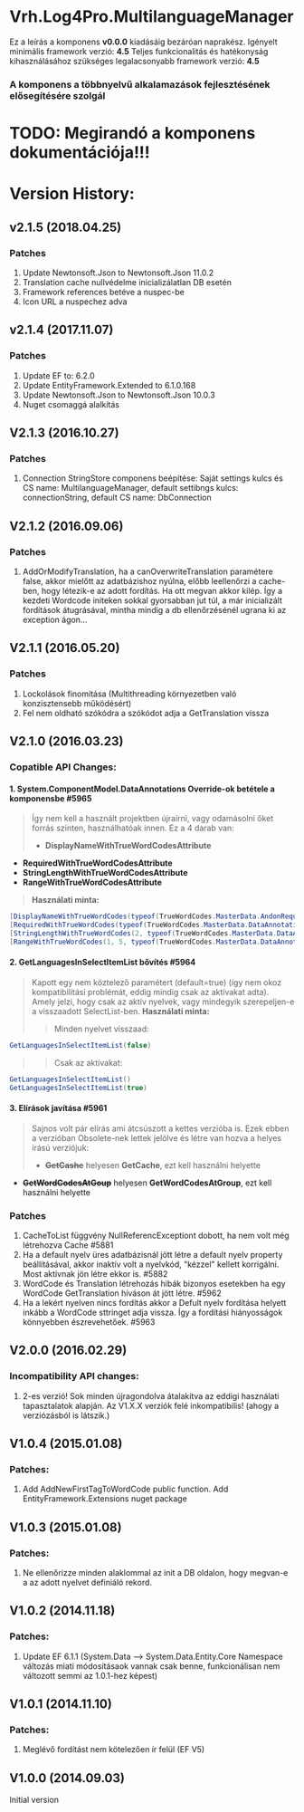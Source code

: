 ﻿# Vrh.Log4Pro.MultilanguageManager
Ez a leírás a komponens **v0.0.0** kiadásáig bezáróan naprakész.
Igényelt minimális framework verzió: **4.5**
Teljes funkcionalitás és hatékonyság kihasználásához szükséges legalacsonyabb framework verzió: **4.5**
### A komponens a többnyelvű alkalamazások fejlesztésének elősegítésére szolgál


# TODO: Megirandó a komponens dokumentációja!!!

# Version History:

## v2.1.5 (2018.04.25)
### Patches
1. Update Newtonsoft.Json to Newtonsoft.Json 11.0.2
2. Translation cache nullvédelme inicializálatlan DB esetén
3. Framework references betéve a nuspec-be
4. Icon URL a nuspechez adva

## v2.1.4 (2017.11.07)
### Patches
1. Update EF to: 6.2.0
2. Update EntityFramework.Extended to 6.1.0.168
3. Update Newtonsoft.Json to Newtonsoft.Json 10.0.3
4. Nuget csomaggá alalkítás
## V2.1.3 (2016.10.27)
### Patches
1. Connection StringStore componens beépítése: Saját settings kulcs és CS name: MultilanguageManager, default settibngs kulcs:  connectionString, default CS name: DbConnection
## V2.1.2 (2016.09.06)
### Patches
1. AddOrModifyTranslation, ha a canOverwriteTranslation paramétere false, akkor mielőtt az adatbázishoz nyúlna, előbb leellenőrzi a cache-ben, hogy létezik-e az adott fordítás. Ha ott megvan akkor kilép. Így a kezdeti Wordcode initeken sokkal gyorsabban jut túl, a már inicializált fordítások átugrásával, mintha mindig a db ellenőrzésénél ugrana ki az exception ágon...
## V2.1.1 (2016.05.20)
### Patches
1. Lockolások finomítása (Multithreading környezetben való konzisztensebb működésért)
2. Fel nem oldható szókódra  a szókódot adja a GetTranslation vissza 
## V2.1.0 (2016.03.23)
### Copatible API Changes:
#### 1. **System.ComponentModel.DataAnnotations** Override-ok betétele a komponensbe #5965
> Így nem kell a használt projektben újraírni, vagy odamásolni őket forrás szinten, használhatóak innen.
Ez a 4 darab van:
>* **DisplayNameWithTrueWordCodesAttribute**
* **RequiredWithTrueWordCodesAttribute**
* **StringLengthWithTrueWordCodesAttribute**
* **RangeWithTrueWordCodesAttribute**
> **Használati minta:**
```java
[DisplayNameWithTrueWordCodes(typeof(TrueWordCodes.MasterData.AndonRequestCode.Columns.Code))]
[RequiredWithTrueWordCodes(typeof(TrueWordCodes.MasterData.DataAnnotations.RequiredWithName))]
[StringLengthWithTrueWordCodes(2, typeof(TrueWordCodes.MasterData.DataAnnotations.StringLengthWithNameAndBetween), MinimumLength = 2)]
[RangeWithTrueWordCodes(1, 5, typeof(TrueWordCodes.MasterData.DataAnnotations.Range))]
```
#### 2. **GetLanguagesInSelectItemList** bővítés #5964
> Kapott egy nem köztelező paramétert (default=true) (így nem okoz kompatibilitási problémát, eddig mindig csak az aktívakat adta). Amely jelzi, hogy csak az aktív nyelvek, vagy mindegyik szerepeljen-e a visszaadott SelectList-ben.
**Használati minta:**
>> Minden nyelvet visszaad:
```java
GetLanguagesInSelectItemList(false)
```
>> Csak az aktívakat:
```java
GetLanguagesInSelectItemList()
GetLanguagesInSelectItemList(true)
```
#### 3. Elírások javítása #5961
> Sajnos volt pár elírás ami átcsúszott  a kettes  verzióba is. Ezek ebben a verzióban Obsolete-nek lettek jelölve és létre van hozva a helyes írású verziójuk:
>* ~~**GetCashe**~~ helyesen **GetCache**, ezt kell használni helyette
* ~~**GetWordCodesAtGoup**~~  helyesen **GetWordCodesAtGroup**, ezt kell használni helyette
### Patches
1. CacheToList függvény NullReferencExceptiont dobott, ha nem volt még létrehozva Cache #5881
2. Ha a default nyelv üres adatbázisnál jött létre a default nyelv property beállításával, akkor inaktív volt a nyelvkód, "kézzel" kellett korrigálni. Most aktívnak jön létre ekkor is. #5882
3. WordCode és Translation létrehozás hibák bizonyos esetekben ha egy WordCode GetTranslation híváson át jött létre. #5962
4. Ha a lekért nyelven nincs fordítás akkor a Defult nyelv fordítása helyett inkább a WordCode sttringet adja vissza. Így a fordítási hiányosságok könnyebben észrevehetőek. #5963
## V2.0.0 (2016.02.29)
### Incompatibility API changes:
1. 2-es verzió! Sok minden újragondolva átalakítva az eddigi használati tapasztalatok alapján. Az V1.X.X verziók felé inkompatibilis! (ahogy a verziózásból is látszik.)
## V1.0.4 (2015.01.08)
### Patches:
1. Add AddNewFirstTagToWordCode public function. Add EntityFramework.Extensions nuget package
## V1.0.3 (2015.01.08)
### Patches:
1. Ne ellenőrizze minden alaklommal az init a DB oldalon, hogy megvan-e a az adott nyelvet definiáló rekord.
## V1.0.2 (2014.11.18)
### Patches:
1. Update EF 6.1.1 (System.Data --> System.Data.Entity.Core Namespace változás miati módosításaok vannak csak benne, funkcionálisan nem változott semmi az 1.0.1-hez képest)
## V1.0.1 (2014.11.10)
### Patches:
1. Meglévő fordítást nem kötelezően ír felül (EF V5)
## V1.0.0 (2014.09.03)
Initial version
